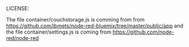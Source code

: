 

LICENSE:

The file container/couchstorage.js is comming from from https://github.com/ibmets/node-red-bluemix/tree/master/public/app and the file container/settings.js is coming from https://github.com/node-red/node-red
